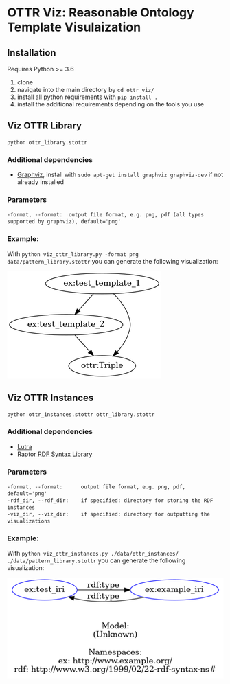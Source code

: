 # OTTR Viz: Reasonable Ontology Template Visulaization

## Installation
Requires Python >= 3.6

1. clone
2. navigate into the main directory by `cd ottr_viz/`
3. install all python requirements with `pip install .`
4. install the additional requirements depending on the tools you use


## Viz OTTR Library

    python ottr_library.stottr

### Additional dependencies
* [Graphviz](https://graphviz.org/), install with `sudo apt-get install graphviz graphviz-dev` if not already installed

### Parameters
    -format, --format:  output file format, e.g. png, pdf (all types supported by graphviz), default='png'

### Example:
With `python viz_ottr_library.py -format png data/pattern_library.stottr` you can generate the following visualization:

![Viz OTTR Library example](./data/pattern_library_viz.png)


## Viz OTTR Instances

    python ottr_instances.stottr ottr_library.stottr

### Additional dependencies
* [Lutra](https://gitlab.com/ottr/lutra/lutra)
* [Raptor RDF Syntax Library](https://librdf.org/raptor/)

### Parameters
    -format, --format:      output file format, e.g. png, pdf, default='png'
    -rdf_dir, --rdf_dir:    if specified: directory for storing the RDF instances
    -viz_dir, --viz_dir:    if specified: directory for outputting the visualizations

### Example:
With `python viz_ottr_instances.py ./data/ottr_instances/ ./data/pattern_library.stottr` you can generate the following visualization:

![Viz OTTR Instances example](./data/ottr_instances/pattern_instance.png)


